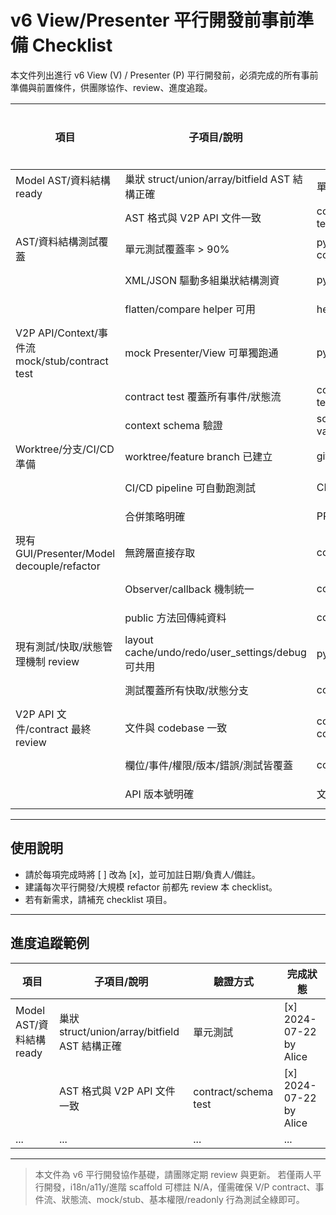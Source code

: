 # v6 View/Presenter 平行開發前事前準備 Checklist

本文件列出進行 v6 View (V) / Presenter (P) 平行開發前，必須完成的所有事前準備與前置條件，供團隊協作、review、進度追蹤。

| 項目 | 子項目/說明 | 驗證方式 | 完成狀態 |
|------|-------------|----------|----------|
| Model AST/資料結構 ready | 巢狀 struct/union/array/bitfield AST 結構正確 | 單元測試 | [  ] |
|  | AST 格式與 V2P API 文件一致 | contract/schema test | [  ] |
| AST/資料結構測試覆蓋 | 單元測試覆蓋率 > 90% | pytest + coverage | [  ] |
|  | XML/JSON 驅動多組巢狀結構測資 | pytest | [  ] |
|  | flatten/compare helper 可用 | helper 測試 | [  ] |
| V2P API/Context/事件流 mock/stub/contract test | mock Presenter/View 可單獨跑通 | pytest | [  ] |
|  | contract test 覆蓋所有事件/狀態流 | contract/schema test | [  ] |
|  | context schema 驗證 | schema validation | [  ] |
| Worktree/分支/CI/CD 準備 | worktree/feature branch 已建立 | git branch | [  ] |
|  | CI/CD pipeline 可自動跑測試 | CI/CD log | [  ] |
|  | 合併策略明確 | PR template | [  ] |
| 現有 GUI/Presenter/Model decouple/refactor | 無跨層直接存取 | code review | [  ] |
|  | Observer/callback 機制統一 | code review | [  ] |
|  | public 方法回傳純資料 | code review | [  ] |
| 現有測試/快取/狀態管理機制 review | layout cache/undo/redo/user_settings/debug 可共用 | pytest | [  ] |
|  | 測試覆蓋所有快取/狀態分支 | coverage | [  ] |
| V2P API 文件/contract 最終 review | 文件與 codebase 一致 | contract test + code review | [  ] |
|  | 欄位/事件/權限/版本/錯誤/測試皆覆蓋 | contract test | [  ] |
|  | API 版本號明確 | 文件檢查 | [  ] |

---

## 使用說明
- 請於每項完成時將 [  ] 改為 [x]，並可加註日期/負責人/備註。
- 建議每次平行開發/大規模 refactor 前都先 review 本 checklist。
- 若有新需求，請補充 checklist 項目。

---

## 進度追蹤範例

| 項目 | 子項目/說明 | 驗證方式 | 完成狀態 |
|------|-------------|----------|----------|
| Model AST/資料結構 ready | 巢狀 struct/union/array/bitfield AST 結構正確 | 單元測試 | [x] 2024-07-22 by Alice |
|  | AST 格式與 V2P API 文件一致 | contract/schema test | [x] 2024-07-22 by Alice |
| ... | ... | ... | ... |

---

> 本文件為 v6 平行開發協作基礎，請團隊定期 review 與更新。 
> 若僅兩人平行開發，i18n/a11y/進階 scaffold 可標註 N/A，僅需確保 V/P contract、事件流、狀態流、mock/stub、基本權限/readonly 行為測試全綠即可。 
